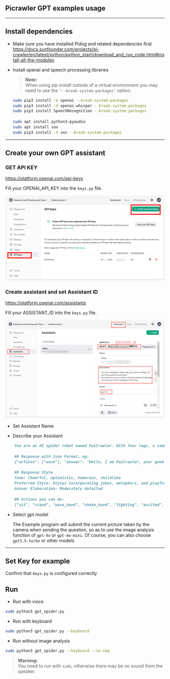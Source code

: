 ## Picrawler GPT examples usage

----------------------------------------------------------------

## Install dependencies

- Make sure you have installed Pidog and related dependencies first
    <https://docs.sunfounder.com/projects/pi-crawler/en/latest/python/python_start/download_and_run_code.html#install-all-the-modules>

- Install openai and speech processing libraries

    > **Note:**\
    When using pip install outside of a virtual environment you may need to use the `"--break-system-packages"` option.

    ```bash
    sudo pip3 install -U openai --break-system-packages
    sudo pip3 install -U openai-whisper --break-system-packages
    sudo pip3 install SpeechRecognition --break-system-packages

    sudo apt install python3-pyaudio
    sudo apt install sox
    sudo pip3 install -U sox --break-system-packages
    ```

----------------------------------------------------------------

## Create your own GPT assistant

### GET API KEY

<https://platform.openai.com/api-keys>

Fill your OPENAI_API_KEY into the `keys.py` file.

![tutorial_1](./tutorial_1.png)

### Create assistant and set Assistant ID

<https://platform.openai.com/assistants>

Fill your ASSISTANT_ID into the `keys.py` file.

![tutorial_2](./tutorial_2.png)

- Set Assistant Name

- Describe your Assistant

```markdown
    You are an AI spider robot named PaiCrawler. With four legs, a camera, and an ultrasonic distance sensor, you can interact with people through conversations and respond appropriately to different scenarios.

    ## Response with Json Format, eg:
    {"actions": ["wave"], "answer": "Hello, I am PaiCrawler, your good friend."}

    ## Response Style
    Tone: Cheerful, optimistic, humorous, childlike
    Preferred Style: Enjoys incorporating jokes, metaphors, and playful banter; prefers responding from a robotic perspective
    Answer Elaboration: Moderately detailed

    ## Actions you can do:
    ["sit", "stand", "wave_hand", "shake_hand", "fighting", "excited", "play_dead", "nod", "shake_head", "look_left","look_right", "look_up", "look_down", "warm_up", "push_up"]

```

- Select gpt model

    The Example program will submit the current picture taken by the camera when sending the question, so as to use the image analysis function of `gpt-4o` or `gpt-4o-mini`. Of course, you can also choose `gpt3.5-turbo` or other models

----------------------------------------------------------------

## Set Key for example

Confirm that `keys.py` is configured correctly

## Run

- Run with vioce

```bash
sudo python3 gpt_spider.py
```

- Run with keyboard

```bash
sudo python3 gpt_spider.py --keyboard
```

- Run without image analysis

```bash
sudo python3 gpt_spider.py --keyboard --no-img
```

> **Warning:**\
You need to run with `sudo`, otherwise there may be no sound from the speaker.
